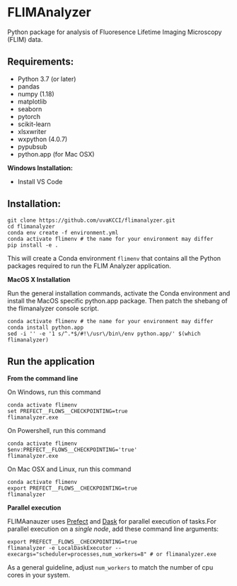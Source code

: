 # FLIMAnalyzer

Python package for analysis of Fluoresence Lifetime Imaging Microscopy (FLIM) data.

## Requirements:

* Python 3.7 (or later)
* pandas
* numpy (1.18)
* matplotlib
* seaborn
* pytorch
* scikit-learn
* xlsxwriter
* wxpython (4.0.7)
* pypubsub
* python.app (for Mac OSX)

**Windows Installation:**
* Install VS Code

## Installation:

```
git clone https://github.com/uvaKCCI/flimanalyzer.git
cd flimanalyzer
conda env create -f environment.yml
conda activate flimenv # the name for your environment may differ
pip install -e .
```

This will create a Conda environment `flimenv` that contains all the Python packages required to run the FLIM Analyzer application.

**MacOS X Installation**

Run the general installation commands, activate the Conda environment and install the MacOS specific python.app package. Then patch the shebang of the flimanalyzer console script.

```
conda activate flimenv # the name for your environment may differ
conda install python.app
sed -i '' -e '1 s/^.*$/#!\/usr\/bin\/env python.app/' $(which flimanalyzer)
```

## Run the application

**From the command line**

On Windows, run this command
```
conda activate flimenv
set PREFECT__FLOWS__CHECKPOINTING=true 
flimanalyzer.exe
```

On Powershell, run this command
```
conda activate flimenv
$env:PREFECT__FLOWS__CHECKPOINTING='true'
flimanalyzer.exe
```

On Mac OSX and Linux, run this command
```
conda activate flimenv
export PREFECT__FLOWS__CHECKPOINTING=true 
flimanalyzer
```

**Parallel execution**

FLIMAanauzer uses [Prefect](https://www.prefect.io) and [Dask](https://www.dask.org) for parallel execution of tasks.For parallel execution on a *single node*, add these command line arguments:
```
export PREFECT__FLOWS__CHECKPOINTING=true 
flimanalyzer -e LocalDaskExecutor --execargs="scheduler=processes,num_workers=8" # or flimanalyzer.exe
```

As a general guideline, adjust `num_workers` to match the number of cpu cores in your system. 

